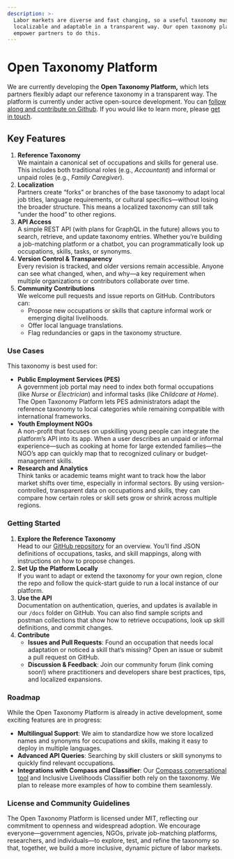 ```yaml
---
description: >-
  Labor markets are diverse and fast changing, so a useful taxonomy must be
  localizable and adaptable in a transparent way. Our open taxonomy platform
  empower partners to do this.
---
```


# Open Taxonomy Platform

We are currently developing the **Open Taxonomy Platform,** which lets partners flexibly adapt our reference taxonomy in a transparent way. The platform is currently under active open-source development. You can [follow along and contribute on Github](https://github.com/tabiya-tech/taxonomy-model-application). If you would like to learn more, please [get in touch](mailto:hi@tabiya.tech).

## Key Features

1. **Reference Taxonomy**\
   We maintain a canonical set of occupations and skills for general use. This includes both traditional roles (e.g., _Accountant_) and informal or unpaid roles (e.g., _Family Caregiver_).
2. **Localization**\
   Partners create “forks” or branches of the base taxonomy to adapt local job titles, language requirements, or cultural specifics—without losing the broader structure. This means a localized taxonomy can still talk “under the hood” to other regions.
3. **API Access**\
   A simple REST API (with plans for GraphQL in the future) allows you to search, retrieve, and update taxonomy entries. Whether you’re building a job-matching platform or a chatbot, you can programmatically look up occupations, skills, tasks, or synonyms.
4. **Version Control & Transparency**\
   Every revision is tracked, and older versions remain accessible. Anyone can see what changed, when, and why—a key requirement when multiple organizations or contributors collaborate over time.
5. **Community Contributions**\
   We welcome pull requests and issue reports on GitHub. Contributors can:
   * Propose new occupations or skills that capture informal work or emerging digital livelihoods.
   * Offer local language translations.
   * Flag redundancies or gaps in the taxonomy structure.

### Use Cases

This taxonomy is best used for:&#x20;

* **Public Employment Services (PES)**\
  A government job portal may need to index both formal occupations (like _Nurse_ or _Electrician_) and informal tasks (like _Childcare at Home_). The Open Taxonomy Platform lets PES administrators adapt the reference taxonomy to local categories while remaining compatible with international frameworks.
* **Youth Employment NGOs**\
  A non-profit that focuses on upskilling young people can integrate the platform’s API into its app. When a user describes an unpaid or informal experience—such as cooking at home for large extended families—the NGO’s app can quickly map that to recognized culinary or budget-management skills.
* **Research and Analytics**\
  Think tanks or academic teams might want to track how the labor market shifts over time, especially in informal sectors. By using version-controlled, transparent data on occupations and skills, they can compare how certain roles or skill sets grow or shrink across multiple regions.

### Getting Started

1. **Explore the Reference Taxonomy**\
   Head to our [GitHub repository](https://github.com/tabiya-tech/taxonomy-model-app) for an overview. You’ll find JSON definitions of occupations, tasks, and skill mappings, along with instructions on how to propose changes.
2. **Set Up the Platform Locally**\
   If you want to adapt or extend the taxonomy for your own region, clone the repo and follow the quick-start guide to run a local instance of our platform.
3. **Use the API**\
   Documentation on authentication, queries, and updates is available in our `/docs` folder on GitHub. You can also find sample scripts and postman collections that show how to retrieve occupations, look up skill definitions, and commit changes.
4. **Contribute**
   * **Issues and Pull Requests**: Found an occupation that needs local adaptation or noticed a skill that’s missing? Open an issue or submit a pull request on GitHub.
   * **Discussion & Feedback**: Join our community forum (link coming soon!) where practitioners and developers share best practices, tips, and localized expansions.

### Roadmap

While the Open Taxonomy Platform is already in active development, some exciting features are in progress:

* **Multilingual Support**: We aim to standardize how we store localized names and synonyms for occupations and skills, making it easy to deploy in multiple languages.
* **Advanced API Queries**: Searching by skill clusters or skill synonyms to quickly find relevant occupations.
* **Integrations with Compass and Classifier**: Our [Compass conversational tool](https://docs.tabiya.org/compass) and Inclusive Livelihoods Classifier both rely on the taxonomy. We plan to release more examples of how to combine them seamlessly.

### License and Community Guidelines

The Open Taxonomy Platform is licensed under MIT, reflecting our commitment to openness and widespread adoption. We encourage everyone—government agencies, NGOs, private job-matching platforms, researchers, and individuals—to explore, test, and refine the taxonomy so that, together, we build a more inclusive, dynamic picture of labor markets.
